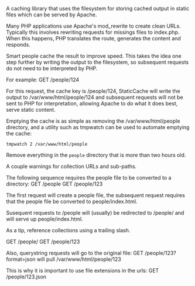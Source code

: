 A caching library that uses the filesystem for storing cached output
in static files which can be served by Apache.

Many PHP applications use Apache's mod_rewrite to create clean URLs. Typically
this involves rewriting requests for missings files to index.php. When this
happens, PHP translates the route, generates the content and responds.

Smart people cache the result to improve speed. This takes the idea one step
further by writing the output to the filesystem, so subsequent requests do not
need to be interpreted by PHP.

For example:
GET /people/124

For this request, the cache key is /people/124, StaticCache will write the 
output to /var/www/html/people/124 and subsequent requests will not be sent
to PHP for interpretation, allowing Apache to do what it does best, serve
static content.

Emptying the cache is as simple as removing the /var/www/html/people directory,
and a utility such as tmpwatch can be used to automate emptying the cache:

`tmpwatch 2 /var/www/html/people`

Remove everything in the `people` directory that is more than two hours old.

A couple warnings for collection URLs and sub-paths.

The following sequence requires the people file to be converted to a directory:
GET /people
GET /people/123

The first request will create a people file, the subsequent request requires
that the people file be converted to people/index.html.

Susequent requests to /people will (usually) be redirected to /people/ and
will serve up people/index.html.

As a tip, reference collections using a trailing slash.

GET /people/
GET /people/123

Also, querystring requests will go to the original file:
GET /people/123?format=json will pull /var/www/html/people/123

This is why it is important to use file extensions in the urls:
GET /people/123.json
